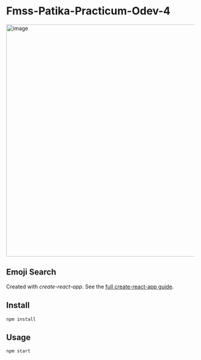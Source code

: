 # Fmss-Patika-Practicum-Odev-4
<img width="621" alt="image" src="https://user-images.githubusercontent.com/71510210/230782365-ba4e9734-42d5-461f-aff7-ba5cafa45c2c.png">


Emoji Search
---

Created with *create-react-app*. See the [full create-react-app guide](https://github.com/facebookincubator/create-react-app/blob/master/packages/react-scripts/template/README.md).



Install
---

`npm install`



Usage
---

`npm start`

